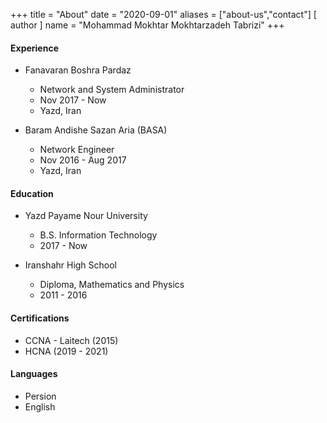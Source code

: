 +++
title = "About"
date = "2020-09-01"
aliases = ["about-us","contact"]
[ author ]
  name = "Mohammad Mokhtar Mokhtarzadeh Tabrizi"
+++


#### Experience
* Fanavaran Boshra Pardaz
  * Network and System Administrator
  * Nov 2017 - Now 
  * Yazd, Iran

* Baram Andishe Sazan Aria (BASA)
  * Network Engineer
  * Nov 2016 - Aug 2017
  * Yazd, Iran

#### Education
* Yazd Payame Nour University
  * B.S. Information Technology
  * 2017 - Now

* Iranshahr High School
  * Diploma, Mathematics and Physics
  * 2011 - 2016

#### Certifications
* CCNA - Laitech (2015)
* HCNA (2019 - 2021)

#### Languages
* Persion
* English
